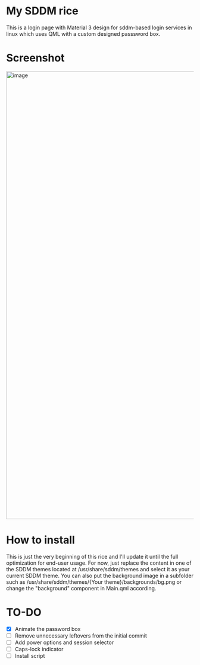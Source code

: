 # My SDDM rice
This is a login page with Material 3 design for sddm-based login services in linux which uses QML with a custom designed passsword box.
# Screenshot
<img width="1920" height="1200" alt="image" src="https://github.com/user-attachments/assets/c884fca0-360d-4c7c-984b-68f223e0da1c" />

# How to install
This is just the very beginning of this rice and I'll update it until the full optimization for end-user usage. For now, just replace the content in one of the SDDM themes located at /usr/share/sddm/themes and select it as your current SDDM theme. You can also put the background image in a subfolder such as /usr/share/sddm/themes/{Your theme}/backgrounds/bg.png or change the "background" component in Main.qml according.
# TO-DO
- [x] Animate the password box
- [ ] Remove unnecessary leftovers from the initial commit 
- [ ] Add power options and session selector
- [ ] Caps-lock indicator
- [ ] Install script
